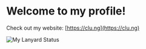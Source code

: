 # Welcome to my profile!

Check out my website: [https://clu.ng](https://clu.ng)

![My Lanyard Status](https://lanyard.cnrad.dev/api/71434390550355968?bg=00000000&animated=true=true&hideSpotify=false&showDisplayName=true&hideActivity=true)
